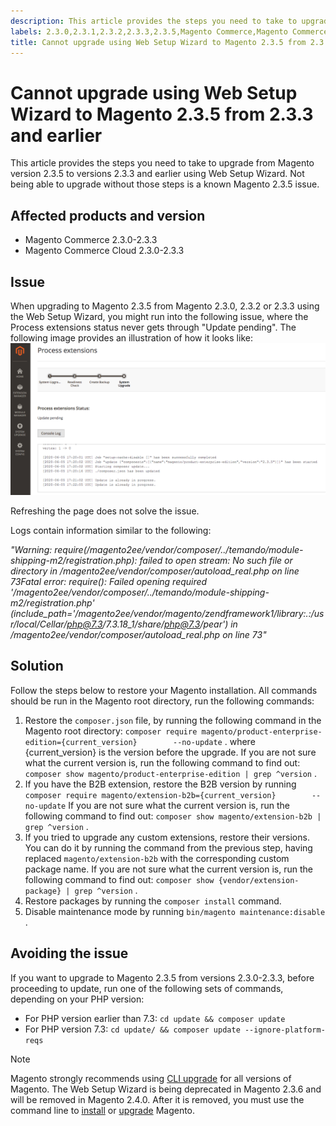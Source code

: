 ```yaml
---
description: This article provides the steps you need to take to upgrade from Magento version 2.3.5 to versions 2.3.3 and earlier using Web Setup Wizard. Not being able to upgrade without those steps is a known Magento 2.3.5 issue.
labels: 2.3.0,2.3.1,2.3.2,2.3.3,2.3.5,Magento Commerce,Magento Commerce Cloud,PHP 7.3,known issues,troubleshooting,upgrade,web setup wizard
title: Cannot upgrade using Web Setup Wizard to Magento 2.3.5 from 2.3.3 and earlier
---
```


# Cannot upgrade using Web Setup Wizard to Magento 2.3.5 from 2.3.3 and earlier

This article provides the steps you need to take to upgrade from Magento version 2.3.5 to versions 2.3.3 and earlier using Web Setup Wizard. Not being able to upgrade without those steps is a known Magento 2.3.5 issue.

## Affected products and version

* Magento Commerce 2.3.0-2.3.3
* Magento Commerce Cloud 2.3.0-2.3.3

## Issue

When upgrading to Magento 2.3.5 from Magento 2.3.0, 2.3.2 or 2.3.3 using the Web Setup Wizard, you might run into the following issue, where the Process extensions status never gets through "Update pending". The following image provides an illustration of how it looks like:
![wsw_issue.png](assets/wsw_issue.png)

Refreshing the page does not solve the issue.

Logs contain information similar to the following:

 *"Warning: require(/magento2ee/vendor/composer/../temando/module-shipping-m2/registration.php): failed to open stream: No such file or directory in /magento2ee/vendor/composer/autoload\_real.php on line 73Fatal error: require(): Failed opening required '/magento2ee/vendor/composer/../temando/module-shipping-m2/registration.php' (include\_path='/magento2ee/vendor/magento/zendframework1/library:.:/usr/local/Cellar/php@7.3/7.3.18\_1/share/php@7.3/pear') in /magento2ee/vendor/composer/autoload\_real.php on line 73"* 

## Solution

Follow the steps below to restore your Magento installation. All commands should be run in the Magento root directory, run the following commands:

1. Restore the `composer.json` file, by running the following command in the Magento root directory: `composer require magento/product-enterprise-edition={current_version}        --no-update` . where {current\_version} is the version before the upgrade.  If you are not sure what the current version is, run the following command to find out: `composer show magento/product-enterprise-edition | grep ^version` .
1. If you have the B2B extension, restore the B2B version by running `composer require magento/extension-b2b={current_version}        --no-update` If you are not sure what the current version is, run the following command to find out: `composer show magento/extension-b2b | grep ^version` .
1. If you tried to upgrade any custom extensions, restore their versions. You can do it by running the command from the previous step, having replaced `magento/extension-b2b` with the corresponding custom package name. If you are not sure what the current version is, run the following command to find out: `composer show {vendor/extension-package} | grep ^version` .
1. Restore packages by running the `composer install` command.
1. Disable maintenance mode by running `bin/magento maintenance:disable` .

## Avoiding the issue

If you want to upgrade to Magento 2.3.5 from versions 2.3.0-2.3.3, before proceeding to update, run one of the following sets of commands, depending on your PHP version:

* For PHP version earlier than 7.3: `cd update && composer update` 
* For PHP version 7.3: `cd update/ && composer update --ignore-platform-reqs` 

>[!NOTE]
>
>Magento strongly recommends using [CLI upgrade](https://devdocs.magento.com/guides/v2.3/comp-mgr/cli/cli-upgrade.html) for all versions of Magento. The Web Setup Wizard is being deprecated in Magento 2.3.6 and will be removed in Magento 2.4.0. After it is removed, you must use the command line to [install](https://devdocs.magento.com/guides/v2.3/install-gde/install/cli/install-cli.html) or [upgrade](https://devdocs.magento.com/guides/v2.3/comp-mgr/cli/cli-upgrade.html) Magento.